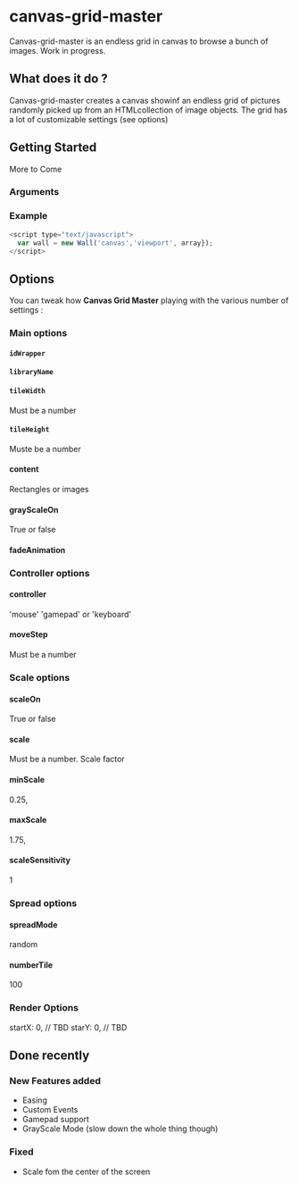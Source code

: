# canvas-grid-master

Canvas-grid-master is an endless grid in canvas to browse a bunch of images.
Work in progress.


## What does it do ?

Canvas-grid-master creates a canvas showinf an endless grid of pictures randomly picked up from an HTMLcollection of image objects. The grid has a lot of customizable settings (see options)


## Getting Started

More to Come

### Arguments

### Example
```javascript
<script type="text/javascript">
  var wall = new Wall('canvas','viewport', array});
</script>
```


## Options

You can tweak how **Canvas Grid Master** playing with the various number of settings :

### Main options

#### `idWrapper`

#### `libraryName`

#### `tileWidth`
Must be a number

#### `tileHeight`
Muste be a number

#### content
Rectangles or images

#### grayScaleOn
True or false

#### fadeAnimation

### Controller options

#### controller
'mouse' 'gamepad' or 'keyboard'

#### moveStep
Must be a number

### Scale options

#### scaleOn
True or false

#### scale
Must be a number. Scale factor

#### minScale
0.25,

#### maxScale
1.75,

#### scaleSensitivity
1

### Spread options
#### spreadMode
random

#### numberTile
100

### Render Options
startX: 0, //  TBD
starY: 0, //  TBD


## Done recently

### New Features added
* Easing
* Custom Events
* Gamepad support
* GrayScale Mode (slow down the whole thing though)

### Fixed
* Scale fom the center of the screen
